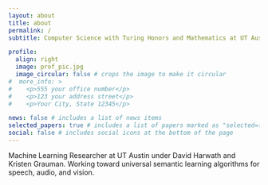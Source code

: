 ```yaml
---
layout: about
title: about
permalink: /
subtitle: Computer Science with Turing Honors and Mathematics at UT Austin

profile:
  align: right
  image: prof_pic.jpg
  image_circular: false # crops the image to make it circular
#  more_info: >
#    <p>555 your office number</p>
#    <p>123 your address street</p>
#    <p>Your City, State 12345</p>

news: false # includes a list of news items
selected_papers: true # includes a list of papers marked as "selected={true}"
social: false # includes social icons at the bottom of the page
---
```


Machine Learning Researcher at UT Austin under David Harwath and Kristen Grauman. Working toward universal semantic learning algorithms for speech, audio, and vision.
